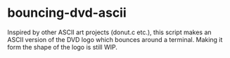 # bouncing-dvd-ascii

Inspired by other ASCII art projects (donut.c etc.), this script makes an ASCII version of the DVD logo which bounces around a terminal. Making it form the shape of the logo is still WIP.
